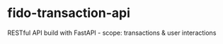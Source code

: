 # fido-transaction-api
RESTful API build with FastAPI - scope: transactions &amp; user interactions
